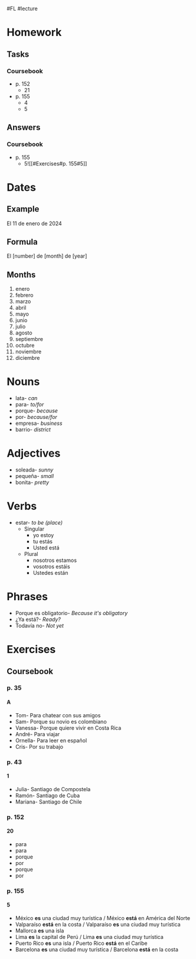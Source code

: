 #FL #lecture 

# Homework
## Tasks
### Coursebook
- p. 152
	- 21
- p. 155
	- 4
	- 5

## Answers
### Coursebook
- p. 155
	- 5![[#Exercises#p. 155#5]]

# Dates
## Example
El 11 de enero de 2024

## Formula
El \[number] de \[month] de \[year]

## Months
1. enero
2. febrero
3. marzo
4. abril
5. mayo
6. junio
7. julio
8. agosto
9. septiembre
10. octubre
11. noviembre
12. diciembre

# Nouns
- lata- *can*
- para- *to/for*
- porque- *because*
- por- *because/for*
- empresa- *business*
- barrio- *district*

# Adjectives
- soleada- *sunny*
- pequeña- *small*
- bonita- *pretty*

# Verbs
- estar- *to be (place)*
	- Singular
		- yo estoy
		- tu estás
		- Usted está
	- Plural
		- nosotros estamos
		- vosotros estáis
		- Ustedes están

# Phrases
- Porque es obligatorio- *Because it's obligatory*
- ¿Ya está?- *Ready?*
- Todavía no- *Not yet*

# Exercises
## Coursebook
### p. 35
#### A
- Tom- Para chatear con sus amigos
- Sam- Porque su novio es colombiano
- Vanessa- Porque quiere vivir en Costa Rica
- André- Para viajar
- Ornella- Para leer en español
- Cris- Por su trabajo

### p. 43
#### 1
- Julia- Santiago de Compostela
- Ramón- Santiago de Cuba
- Mariana- Santiago de Chile

### p. 152
#### 20
- para
- para
- porque
- por
- porque
- por

### p. 155
#### 5
- México **es** una ciudad muy turística / México **está** en América del Norte
- Valparaíso **está** en la costa / Valparaíso **es** una ciudad muy turística
- Mallorca **es** una isla
- Lima **es** la capital de Perú / Lima **es** una ciudad muy turística
- Puerto Rico **es** una isla / Puerto Rico **está** en el Caribe
- Barcelona **es** una ciudad muy turística / Barcelona **está** en la costa
